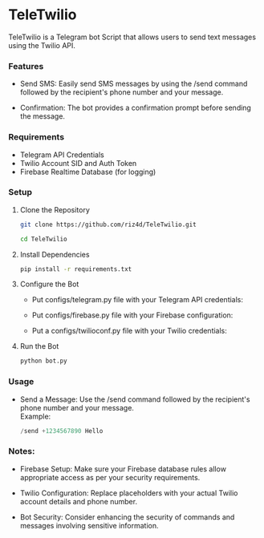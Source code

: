 # TeleTwilio
 TeleTwilio is a Telegram bot Script that allows users to send text messages using the Twilio API.

### Features
- Send SMS: Easily send SMS messages by using the /send command followed by the recipient's phone number and your message.

- Confirmation: The bot provides a confirmation prompt before sending the message.

### Requirements

- Telegram API Credentials
- Twilio Account SID and Auth Token
- Firebase Realtime Database (for logging)

### Setup

1. Clone the Repository

    ```sh
    git clone https://github.com/riz4d/TeleTwilio.git
    ```
    ```sh
    cd TeleTwilio
    ```

2. Install Dependencies

    ```sh
    pip install -r requirements.txt
    ```

3. Configure the Bot

    - Put configs/telegram.py file with your Telegram API credentials:

    - Put configs/firebase.py file with your Firebase configuration:

    - Put a configs/twilioconf.py file with your Twilio credentials:

4. Run the Bot

    ```sh
    python bot.py
    ```

### Usage

- Send a Message: Use the /send command followed by the recipient's phone number and your message.<br>Example:

    ```kotlin
    /send +1234567890 Hello
    ```

### Notes:

- Firebase Setup: Make sure your Firebase database rules allow appropriate access as per your security requirements.

- Twilio Configuration: Replace placeholders with your actual Twilio account details and phone number.

- Bot Security: Consider enhancing the security of commands and messages involving sensitive information.